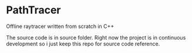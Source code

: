 # PathTracer
Offline raytracer written from scratch in C++

The source code is in source folder.
Right now the project is in continuous development so i just keep this repo for source code reference.
